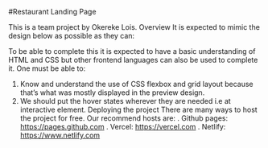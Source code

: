 #Restaurant Landing Page

This is a team project by Okereke Lois.
Overview
It is expected to mimic the design below as possible as they can:
 
To be able to complete this it is expected to have a basic understanding of HTML and CSS but other frontend languages can also be used to complete it.
One must be able to:
1. Know and understand the use of CSS flexbox and grid layout because that’s what was mostly displayed in the preview design.
2. We should put the hover states wherever they are needed i.e at interactive element.
Deploying the project 
There are many ways to host the project for free. Our recommend hosts are:
. Github pages: https://pages.github.com
. Vercel: https://vercel.com
. Netlify: https://www.netlify.com

